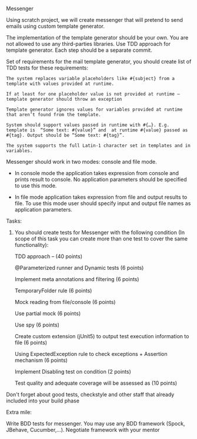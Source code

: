 Messenger 

Using scratch project, we will create messenger that will pretend to send emails using custom template generator.  

The implementation of the template generator should be your own. You are not allowed to use any third-parties libraries. Use TDD approach for template generator. Each step should be a separate commit.  

Set of requirements for the mail template generator, you should create list of TDD tests for these requirements: 

    The system replaces variable placeholders like #{subject} from a template with values provided at runtime. 

    If at least for one placeholder value is not provided at runtime – template generator should throw an exception 

    Template generator ignores values for variables provided at runtime that aren’t found from the template. 

    System should support values passed in runtime with #{…}. E.g. template is  “Some text: #{value}” and  at runtime #{value} passed as  #{tag}. Output should be “Some text: #{tag}”. 

    The system supports the full Latin-1 character set in templates and in variables. 

Messenger should work in two modes: console and file mode.  

- In console mode the application takes expression from console and prints result to console. No application parameters should be specified to use this mode.  

- In file mode application takes expression from file and output results to file. To use this mode user should specify input and output file names as application parameters.  

 

Tasks:  

1) You should create tests for Messenger with the following condition (In scope of this task you can create more than one test to cover the same functionality):  

    TDD approach – (40 points)  

    @Parameterized runner  and Dynamic tests (6 points)  

    Implement meta annotations and filtering (6 points) 

    TemporaryFolder rule (6 points)  

    Mock reading from file/console (6 points)  

    Use partial mock (6 points)  

    Use spy (6 points)  

    Create custom extension (jUnit5) to output test execution information to file (6 points)  

    Using ExpectedException rule to check exceptions + Assertion mechanism (6 points)  

    Implement Disabling test on condition (2 points) 

    Test quality and adequate coverage will be assessed as (10 points) 

Don't forget about good tests, checkstyle and other staff that already included into your build phase 

 

Extra mile: 

Write BDD tests for messenger. You may use any BDD framework (Spock, JBehave, Cucumber,…). Negotiate framework with your mentor

 

